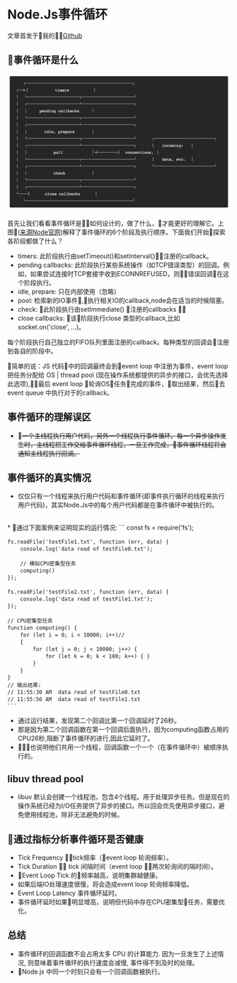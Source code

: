 # Node.Js事件循环

文章首发于我的[Github](https://github.com/lvgithub/blog)
## 事件循环是什么

![事件循环执行各阶段解析](./event_loop_phase.jpg)

首先让我们看看事件循环是如何设计的，做了什么，才能更好的理解它。上图([来源Node官网](https://nodejs.org/en/docs/guides/event-loop-timers-and-nexttick/))解释了事件循环的6个阶段及执行顺序。下面我们开始探索各阶段都做了什么？

* timers: 此阶段执行由setTimeout()和setInterval()注册的callback。
* pending callbacks: 此阶段执行某些系统操作（如TCP错误类型）的回调。例如，如果尝试连接时TCP套接字收到ECONNREFUSED，则错误回调在这个阶段执行。
* idle, prepare: 只在内部使用（忽略）
* pool:  检索新的IO事件,执行相关IO的callback,node会在适当的时候阻塞。
* check: 此阶段执行由setImmediate() 注册的callbacks 
* close callbacks: 该阶段执行close 类型的callback,比如 socket.on('close', ...)。

每个阶段执行自己独立的FIFO队列里面注册的callback。每种类型的回调会注册到各自的阶段中。

简单的说：JS 代码中的回调最终会到event loop 中注册为事件，event loop 把任务分配给 OS | thread pool (现在操作系统都提供的异步的接口，会优先选择此选项),最后 event loop 轮询OS任务完成的事件，取出结果，然后去event queue 中执行对于的callback。

## 事件循环的理解误区
* ~~一个主线程执行用户代码，另外一个线程执行事件循环。每一个异步操作发生时，主线程把工作交给事件循环线程，一旦工作完成，事件循环线程将会通知主线程执行回调。~~

## 事件循环的真实情况
* 仅仅只有一个线程来执行用户代码和事件循环(即事件执行循环的线程来执行用户代码)，其实Node.Js中的每个用户代码都是在事件循环中被执行的。
</br>
* 通过下面案例来证明现实的运行情况:
    ```
    const fs = require('fs');

    fs.readFile('testFile1.txt', function (err, data) {
        console.log('data read of testFile0.txt');

        // 模拟CPU密集型任务
        computing()
    });

    fs.readFile('testFile2.txt', function (err, data) {
        console.log('data read of testFile1.txt');
    });

    // CPU密集型任务
    function computing() {
        for (let i = 0; i < 10000; i++)//
        {
            for (let j = 0; j < 10000; j++) {
                for (let k = 0; k < 100; k++) { }
            }
        }
    }
    // 输出结果:
    // 11:55:30 AM  data read of testFile0.txt
    // 11:55:56 AM  data read of testFile1.txt
    ```
* 通过运行结果，发现第二个回调比第一个回调延时了26秒。
* 那是因为第二个回调函数在第一个回调后面执行，因为computing函数占用的CPU26秒,阻断了事件循环的进行,因此它延时了。
* 也说明他们共用一个线程，回调函数一个一个（在事件循环中）被顺序执行的。

## libuv thread pool
* libuv 默认会创建一个线程池，包含4个线程。用于处理异步任务。但是现在的操作系统已经为I/O任务提供了异步的接口。所以回会优先使用异步接口，避免使用线程池，除非无法避免的时候。 

## 通过指标分析事件循环是否健康
* Tick Frequency tick频率（event loop 轮询频率）。
* Tick Duration  tick 间隔时间（event loop 两次轮询间的隔时间）。
* Event Loop Tick 的频率越高，说明集群越健康。
* 如果后端IO处理速度很慢，将会造成event loop 轮询频率降低。
* Event Loop Latency 事件循环延时。
* 事件循环延时如果明显增高，说明但代码中存在CPU密集型任务，需要优化。

## 总结
* 事件循环的回调函数不会占用太多 CPU 的计算能力. 因为一旦发生了上述情况, 则意味着事件循环的执行速度会减慢, 事件得不到及时的处理。
* Node.js 中同一个时刻只会有一个回调函数被执行。

